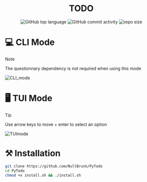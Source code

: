 <div align="center">
  
# TODO
 
![GitHub top language](https://img.shields.io/github/languages/top/NullBrunk/TODO?style=for-the-badge)
![GitHub commit activity](https://img.shields.io/github/commit-activity/m/NullBrunk/TODO?style=for-the-badge)
![repo size](https://img.shields.io/github/repo-size/NullBrunk/TODO?style=for-the-badge)
</div>

# 💻 CLI Mode

> [!NOTE]
> The questionnary dependency is not required when using this mode

![CLI_mode](https://github.com/NullBrunk/TODO/assets/125673909/2aa68935-0601-46e7-8902-a3729897bbe7)

# 🖥️ TUI Mode

> [!TIP]
> Use arrow keys to move + enter to select an option

![TUImode](https://github.com/NullBrunk/TODO/assets/125673909/c18a6ac3-1908-4252-a3c2-ceb332511733)

# ⚒️ Installation

```bash
git clone https://github.com/NullBrunk/PyTodo
cd PyTodo
chmod +x install.sh && ./install.sh
```

